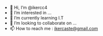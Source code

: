 - 👋 Hi, I’m @ikercc4
- 👀 I’m interested in ...
- 🌱 I’m currently learning I.T
- 💞️ I’m looking to collaborate on ...
- 📫 How to reach me : ikercaste@gmail.com

<!---
ikercc4/ikercc4 is a ✨ special ✨ repository because its `README.md` (this file) appears on your GitHub profile.
You can click the Preview link to take a look at your changes.
--->
